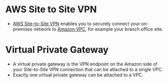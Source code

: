 # AWS Site to Site VPN
- [AWS Site-to-Site VPN](https://docs.aws.amazon.com/vpn/latest/s2svpn/VPC_VPN.html) enables you to securely connect your on-premises network to [Amazon VPC](../NetworkFoundations/AmazonVPC/Readme.md), for example your branch office site.

# Virtual Private Gateway
- A virtual private gateway is the VPN endpoint on the Amazon side of your Site-to-Site VPN connection that can be attached to a single VPC.
- Exactly one virtual private gateway can be attached to a VPC.